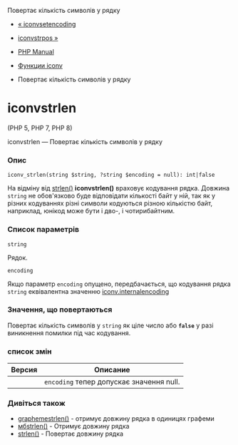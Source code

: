 Повертає кількість символів у рядку

-   [« iconvsetencoding](function.iconv-set-encoding.html)
    
-   [iconvstrpos »](function.iconv-strpos.html)
    
-   [PHP Manual](index.html)
    
-   [Функции iconv](ref.iconv.html)
    
-   Повертає кількість символів у рядку
    

# iconvstrlen

(PHP 5, PHP 7, PHP 8)

iconvstrlen — Повертає кількість символів у рядку

### Опис

```methodsynopsis
iconv_strlen(string $string, ?string $encoding = null): int|false
```

На відміну від [strlen()](function.strlen.html) **iconvstrlen()** враховує кодування рядка. Довжина `string` не обов'язково буде відповідати кількості байт у ній, так як у різних кодуваннях різні символи кодуються різною кількістю байт, наприклад, юнікод може бути і дво-, і чотирибайтним.

### Список параметрів

`string`

Рядок.

`encoding`

Якщо параметр `encoding` опущено, передбачається, що кодування рядка `string` еквівалентна значенню [iconv.internalencoding](iconv.configuration.html)

### Значення, що повертаються

Повертає кількість символів у `string` як ціле число або **`false`** у разі виникнення помилки під час кодування.

### список змін

| Версия | Описание |
| --- | --- |
|  | `encoding` тепер допускає значення null. |

### Дивіться також

-   [graphemestrlen()](function.grapheme-strlen.html) - отримує довжину рядка в одиницях графеми
-   [мбstrlen()](function.mb-strlen.html) - Отримує довжину рядка
-   [strlen()](function.strlen.html) - Повертає довжину рядка